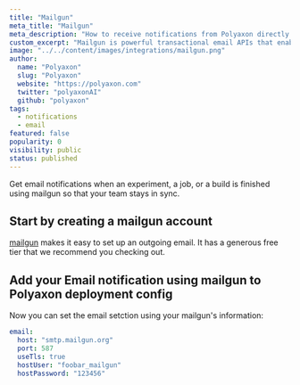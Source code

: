 ```yaml
---
title: "Mailgun"
meta_title: "Mailgun"
meta_description: "How to receive notifications from Polyaxon directly to your email using mailgun. Get email notifications when an experiment, job, build is finished using mailgun so that your team stays in sync."
custom_excerpt: "Mailgun is powerful transactional email APIs that enable you to send, receive, and track emails, built with developers in mind."
image: "../../content/images/integrations/mailgun.png"
author:
  name: "Polyaxon"
  slug: "Polyaxon"
  website: "https://polyaxon.com"
  twitter: "polyaxonAI"
  github: "polyaxon"
tags:
  - notifications
  - email
featured: false
popularity: 0
visibility: public
status: published
---
```


Get email notifications when an experiment, a job, or a build is finished using mailgun so that your team stays in sync.

## Start by creating a mailgun account

[mailgun](https://www.mailgun.com/sending-email) makes it easy to set up an outgoing email. It has a generous free tier that we recommend you checking out.

## Add your Email notification using mailgun to Polyaxon deployment config

Now you can set the email setction using your mailgun's information:

```yaml
email:
  host: "smtp.mailgun.org"
  port: 587
  useTls: true
  hostUser: "foobar_mailgun"
  hostPassword: "123456"
```
